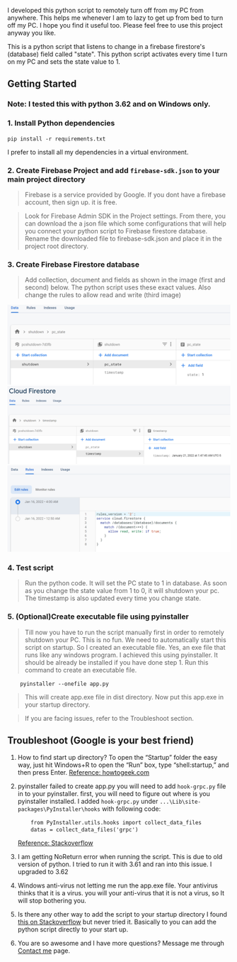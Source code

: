 I developed this python script to remotely turn off from my PC from anywhere. This helps me whenever I am to lazy to get up from bed to turn off my PC. I hope you find it useful too. Please feel free to use this project anyway you like.

This is a python script that listens to change in a firebase firestore's (database) field called "state". This python script activates every time I turn on my PC and sets the state value to 1.

## Getting Started

### Note: I tested this with python 3.62 and on Windows only.

### 1. Install Python dependencies

    pip install -r requirements.txt

I prefer to install all my dependencies in a virtual environment.

### 2. Create Firebase Project and add `firebase-sdk.json` to your main project directory

> Firebase is a service provided by Google. If you dont have a firebase account, then sign up. it is free.

> Look for Firebase Admin SDK in the Project settings. From there, you can download the a json file which some configurations that will help you connect your python script to Firebase firestore database. Rename the downloaded file to firebase-sdk.json and place it in the project root directory.

### 3. Create Firebase Firestore database

> Add collection, document and fields as shown in the image (first and second) below. The python script uses these exact values. Also change the rules to allow read and write (third image)

![pc_state](images/image1.PNG)
![timestamp](images/image2.PNG)
![rules](images/image3.PNG)

### 4. Test script

> Run the python code. It will set the PC state to 1 in database. As soon as you change the state value from 1 to 0, it will shutdown your pc. The timestamp is also updated every time you change state.

### 5. (Optional)Create executable file using pyinstaller

> Till now you have to run the script manually first in order to remotely shutdown your PC. This is no fun. We need to automatically start this script on startup. So I created an executable file. Yes, an exe file that runs like any windows program. I achieved this using pyinstaller. It should be already be installed if you have done step 1. Run this command to create an executable file.

        pyinstaller --onefile app.py

> This will create app.exe file in dist directory. Now put this app.exe in your startup directory.

> If you are facing issues, refer to the Troubleshoot section.

## Troubleshoot (Google is your best friend)

1. How to find start up directory?
   To open the “Startup” folder the easy way, just hit Windows+R to open the “Run” box, type “shell:startup,” and then press Enter.
   [Reference: howtogeek.com](https://www.howtogeek.com/208224/how-to-add-programs-files-and-folders-to-system-startup-in-windows-8.1/#:~:text=To%20open%20the%20%E2%80%9CStartup%E2%80%9D%20folder%20the%20easy%20way%2C%20just,to%20the%20%E2%80%9CStartup%E2%80%9D%20folder.)

2. pyinstaller failed to create app.py
   you will need to add `hook-grpc.py` file in to your pyinstaller. first, you will need to figure out where is you pyinstaller installed. I added `hook-grpc.py` under `...\Lib\site-packages\PyInstaller\hooks` with following code:

   ```
       from PyInstaller.utils.hooks import collect_data_files
       datas = collect_data_files('grpc')

   ```

   [Reference: Stackoverflow](https://stackoverflow.com/questions/51745571/exception-in-grpc-when-trying-to-execute-google-cloud-api?rq=1)

3. I am getting NoReturn error when running the script.
   This is due to old version of python. I tried to run it with 3.61 and ran into this issue. I upgraded to 3.62

4. Windows anti-virus not letting me run the app.exe file.
   Your antivirus thinks that it is a virus. you will your anti-virus that it is not a virus, so It will stop bothering you.

5. Is there any other way to add the script to your startup directory
   I found [this on Stackoverflow](https://stackoverflow.com/questions/4438020/how-to-start-a-python-file-while-windows-starts) but never tried it. Basically to you can add the python script directly to your start up.

6. You are so awesome and I have more questions?
   Message me through [Contact me](https://shapaplay.com/contact.html) page.
